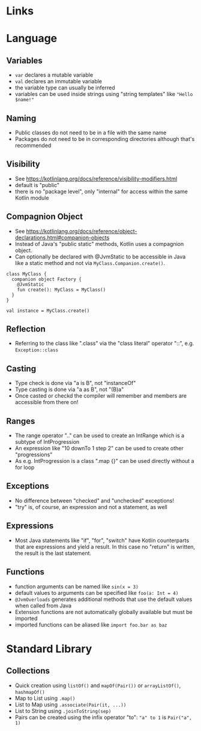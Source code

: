 Links
=====

Language
========

Variables
---------
* `var` declares a mutable variable
* `val` declares an immutable variable
* the variable type can usually be inferred
* variables can be used inside strings using "string templates" like `"Hello $name!"`

Naming
------
* Public classes do not need to be in a file with the same name
* Packages do not need to be in corresponding directories although that's recommended

Visibility
----------
* See <https://kotlinlang.org/docs/reference/visibility-modifiers.html>
* default is "public"
* there is no "package level", only "internal" for access within the same Kotlin module

Compagnion Object
-----------------

* See <https://kotlinlang.org/docs/reference/object-declarations.html#companion-objects>
* Instead of Java's "public static" methods, Kotlin uses a compagnion object.
* Can optionally be declared with @JvmStatic to be accessible in Java like a static method 
and not via `MyClass.Companion.create()`.
```
class MyClass {
  companion object Factory {
    @JvmStatic
    fun create(): MyClass = MyClass()
  }
}

val instance = MyClass.create()
```

Reflection
----------
* Referring to the class like ".class" via the "class literal" operator "::",
  e.g. `Exception::class`

Casting
-------
* Type check is done via "a is B", not "instanceOf"
* Type casting is done via "a as B", not "(B)a"
* Once casted or checkd the compiler will remember and members are accessible from there on!

Ranges
------
* The range operator ".." can be used to create an IntRange which is a subtype of IntProgression
* An expression like "10 downTo 1 step 2" can be used to create other "progressions"
* As e.g. IntProgression is a class ".map {}" can be used directly without a for loop

Exceptions
----------
* No difference between "checked" and "unchecked" exceptions!
* "try" is, of course, an expression and not a statement, as well

Expressions
-----------
* Most Java statements like "if", "for", "switch" have Kotlin counterparts that are 
  expressions and yield a result. In this case no "return" is written, the result is
  the last statement.

Functions
---------
* function arguments can be named like `sin(x = 3)`
* default values to arguments can be specified like `foo(a: Int = 4)`
* `@JvmOverloads` generates additional methods that use the default values when called from Java 
* Extension functions are not automatically globally available but must be imported
* imported functions can be aliased like `import foo.bar as baz` 

Standard Library
================

Collections
-----------
* Quick creation using `listOf()` and `mapOf(Pair())` or `arrayListOf()`, `hashmapOf()` 
* Map to List using `.map()`
* List to Map using `.associate(Pair(it, ...))`
* List to String using `.joinToString(sep)`
* Pairs can be created using the infix operator "to": `"a" to 1` is `Pair("a", 1)`
  